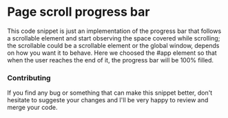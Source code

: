 # Page scroll progress bar
This code snippet is just an implementation of the progress bar that follows a scrollable element and start observing the space covered while scrolling; the scrollable could be a scrollable element or the global window, depends on how you want it to behave. Here we choosed the #app element so that when the user reaches the end of it, the progress bar will be 100% filled.

### Contributing
If you find any bug or something that can make this snippet better, don't hesitate to suggeste your changes and I'll be very happy to review and merge your code.
